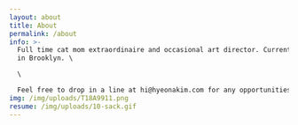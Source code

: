 ```yaml
---
layout: about
title: About
permalink: /about
info: >-
  Full time cat mom extraordinaire and occasional art director. Currently based
  in Brooklyn. \

  \

  Feel free to drop in a line at hi@hyeonakim.com for any opportunities! ㋡ *･❋ﾟ✧
img: /img/uploads/T18A9911.png
resume: /img/uploads/10-sack.gif
---
```

